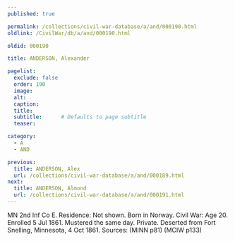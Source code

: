 ```yaml
---
published: true

permalink: /collections/civil-war-database/a/and/000190.html
oldlink: /CivilWar/db/a/and/000190.html

oldid: 000190

title: ANDERSON, Alexander

pagelist:
  exclude: false
  order: 190
  image: 
  alt:
  caption:
  title:
  subtitle:      # Defaults to page subtitle
  teaser:

category: 
  - A 
  - AND

previous:
  title: ANDERSON, Alex
  url: /collections/civil-war-database/a/and/000189.html  
next:
  title: ANDERSON, Almond
  url: /collections/civil-war-database/a/and/000191.html   
---
```

MN 2nd Inf Co E. Residence: Not shown. Born in Norway. Civil War: Age 20. Enrolled 5 Jul 1861. Mustered the same day. Private. Deserted from Fort Snelling, Minnesota, 4 Oct 1861. Sources: (MINN p81) (MCIW p133)